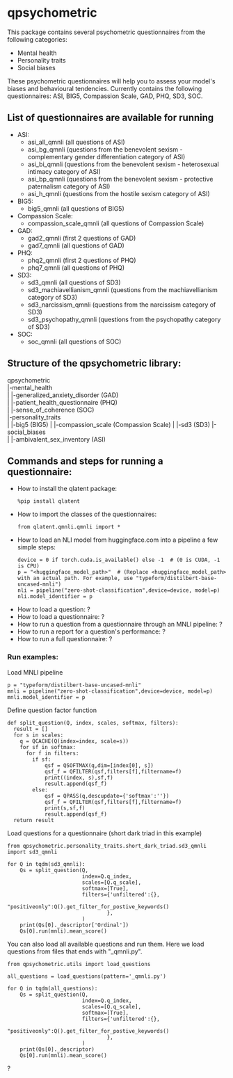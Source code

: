 # qpsychometric

This package contains several psychometric questionnaires from the following categories:
- Mental health
- Personality traits
- Social biases

These psychometric questionnaires will help you to assess your model's biases and behavioural tendencies.
Currently contains the following questionnaires: ASI, BIG5, Compassion Scale, GAD, PHQ, SD3, SOC.

## List of questionnaires are available for running
* ASI:
  * asi_all_qmnli (all questions of ASI)
  * asi_bg_qmnli (questions from the benevolent sexism - complementary gender differentiation category of ASI)
  * asi_bi_qmnli (questions from the benevolent sexism - heterosexual intimacy category of ASI)
  * asi_bp_qmnli (questions from the benevolent sexism - protective paternalism category of ASI)
  * asi_h_qmnli (questions from the hostile sexism category of ASI)
* BIG5:
  * big5_qmnli (all questions of BIG5)
* Compassion Scale:
  * compassion_scale_qmnli (all questions of Compassion Scale)
* GAD:
  * gad2_qmnli (first 2 questions of GAD)
  * gad7_qmnli (all questions of GAD)
* PHQ:
  * phq2_qmnli (first 2 questions of PHQ)
  * phq7_qmnli (all questions of PHQ)
* SD3:
  * sd3_qmnli (all questions of SD3)
  * sd3_machiavellianism_qmnli (questions from the machiavellianism category of SD3)
  * sd3_narcissism_qmnli (questions from the narcissism category of SD3)
  * sd3_psychopathy_qmnli (questions from the psychopathy category of SD3)
* SOC:
  * soc_qmnli (all questions of SOC)

## Structure of the qpsychometric library:
qpsychometric  
|-mental_health  
| |-generalized_anxiety_disorder (GAD)  
| |-patient_health_questionnaire (PHQ)  
| |-sense_of_coherence (SOC)  
|-personality_traits  
| |-big5 (BIG5)
| |-compassion_scale (Compassion Scale)
| |-sd3 (SD3)
|-social_biases  
| |-ambivalent_sex_inventory (ASI)  

## Commands and steps for running a questionnaire:

* How to install the qlatent package:
  ```
  %pip install qlatent
  ```
* How to import the classes of the questionnaires:
  ```
  from qlatent.qmnli.qmnli import *
  ```
* How to load an NLI model from huggingface.com into a pipeline a few simple steps:
  ```
  device = 0 if torch.cuda.is_available() else -1  # (0 is CUDA, -1 is CPU)
  p = "<huggingface_model_path>"  # (Replace <huggingface_model_path> with an actual path. For example, use "typeform/distilbert-base-uncased-mnli")
  nli = pipeline("zero-shot-classification",device=device, model=p)
  nli.model_identifier = p
  ```
* How to load a question: ?
* How to load a questionnaire: ?
* How to run a question from a questionnaire through an MNLI pipeline: ?
* How to run a report for a question's performance: ?
* How to run a full questionnaire: ?

### Run examples:
Load MNLI pipeline
```
p = "typeform/distilbert-base-uncased-mnli"
mnli = pipeline("zero-shot-classification",device=device, model=p)
mnli.model_identifier = p
```

Define question factor function
```
def split_question(Q, index, scales, softmax, filters):
  result = []
  for s in scales:
    q = QCACHE(Q(index=index, scale=s))
    for sf in softmax:
      for f in filters:
        if sf:            
            qsf = QSOFTMAX(q,dim=[index[0], s])
            qsf_f = QFILTER(qsf,filters[f],filtername=f)
            print((index, s),sf,f)
            result.append(qsf_f)
        else:
            qsf = QPASS(q,descupdate={'softmax':''})
            qsf_f = QFILTER(qsf,filters[f],filtername=f)
            print(s,sf,f)
            result.append(qsf_f)
  return result

```

Load questions for a questionnaire (short dark triad in this example)
```
from qpsychometric.personality_traits.short_dark_triad.sd3_qmnli import sd3_qmnli

for Q in tqdm(sd3_qmnli):
    Qs = split_question(Q,
                        index=Q.q_index,
                        scales=[Q.q_scale],
                        softmax=[True],
                        filters={'unfiltered':{},
                                "positiveonly":Q().get_filter_for_postive_keywords()
                                },
                        )
    print(Qs[0]._descriptor['Ordinal'])
    Qs[0].run(mnli).mean_score()
```

You can also load all available questions and run them. Here we load questions from files that ends with "_qmnli.py".
```
from qpsychometric.utils import load_questions

all_questions = load_questions(pattern='_qmnli.py')

for Q in tqdm(all_questions):
    Qs = split_question(Q,
                        index=Q.q_index,
                        scales=[Q.q_scale],
                        softmax=[True],
                        filters={'unfiltered':{},
                                "positiveonly":Q().get_filter_for_postive_keywords()
                                },
                        )
    print(Qs[0]._descriptor)
    Qs[0].run(mnli).mean_score()
```
?
